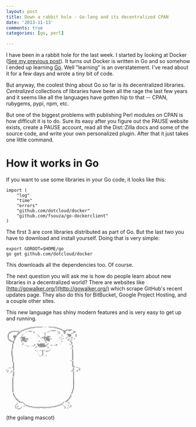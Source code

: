 ```yaml
---
layout: post
title: Down a rabbit hole - Go-lang and its decentralized CPAN
date: '2013-11-13'
comments: true
categories: [go, perl]

---
```


I have been in a rabbit hole for the last week.  I started by looking at Docker
([See my previous post](http://blog.kablamo.org/2013/11/13/docker/)).  It turns
out Docker is written in Go and so somehow I ended up learning
[Go](http://golang.org/).  Well "learning" is an overstatement.  I've read
about it for a few days and wrote a tiny bit of code.  

But anyway, the coolest thing about Go so far is its decentralized libraries.
*Centralized* collections of libraries have been all the rage the last few years
and it seems like all the languages have gotten hip to that -- CPAN, rubygems,
pypi, npm, etc.

But one of the biggest problems with publishing Perl modules on CPAN is how
difficult it is to do.  Sure its easy after you figure out the PAUSE website
exists, create a PAUSE account, read all the Dist::Zilla docs and some of the
source code, and write your own personalized plugin.  After that it just takes
one little command.

# How it works in Go

If you want to use some libraries in your Go code, it looks like this:

    import (
        "log" 
        "time"
        "errors"
        "github.com/dotcloud/docker"
        "github.com/fsouza/go-dockerclient"
    )

The first 3 are core libraries distributed as part of Go.  But the last two you
have to download and install yourself.  Doing that is very simple:

    export GOROOT=$HOME/go
    go get github.com/dotcloud/docker

This downloads all the dependencies too.  Of course.

The next question you will ask me is how do people learn about new libraries in
a decentralized world?  There are websites like
[http://gowalker.org/](http://gowalker.org/) which scrape GitHub's recent updates
page.  They also do this for BitBucket, Google Project Hosting, and a couple
other sites.  

This new language has shiny modern features and is very easy to get up and
running.

<pre style="font: 4px/2px monospace; color: #333; background: transparent; border: 0px; border-radius: 0; box-shadow: 0 0 0 0;">
                              ,'#@@@@@@@#+';;;''#@@@@@#,                            
                          ;@@@@#;.                    '@@@;                         
                       ;@@@:                             ,@@@                       
                     #@@.                                   +@@                     
                   @@+                                        +@;   +@@@@@#         
         ,,      +@+                               #@@@@+       @@@@#  @@       
     .@@@@@@@@' @@      .+@@@+.                 :@        @,     @@         @@      
    @@:      .@@;     ++       #+              @            @     #@         @@     
   @@         @;               @            @              @     @@         @     
  ;@         @#    ,:             '        @                @     @' :    #+    
  @         +@     ;               '        ;                  ,     @@@@;    ,@    
  @      '' @     @                 @       #                  @     '@@@@     @    
 :@     @@@@:    :                   .     ,                          @@@@     @    
 ;#     @@@@     @                   @     #  +@@@:             +     ,@@     ,@    
 :@     @@@    : ,@@@@             +     @ #@@@@@:            @      @    @;    
  @     .@@     @@@@@                  @ @@@@@@@            @      :@     @     
  @      @,     . @@@@@@@                  @ @@@@@:@            @       @    @:     
  ;@     @      . @@@@@.@.                 @ @@@@@            #       #' .@'      
   @@   '#       @@@@ ,            :     ; ,@@@@@             :       @@.       
    @@. @.       # @@@@@'            @      ;  #@#             :         @:         
     ,@@@        @  '@#.             +      @                  @         @:         
       .@         :                 '        @                '          :@         
       '#         +                 ;         '              .,           @         
       @:          @               @  @@@@@@,  @            ;,            @         
       @          @             @  @@@@@@@@.  @:        .@              @,        
       @             ;+         #,  #@@@@@@@@'    +@+::+@#                ++        
       @               ;@;,.,'@:    @@@@@@@@@@:                           :@        
       @                          #, ,@@@@@@   @                           @        
      .@                         @              '                          @        
      ;#                                       @                         @        
      ++                        :                ;                         @        
      +'                                         '                         @        
      #:                         @    ;@;@'@     @                         @      
      @,                          :+''   @  .@@@:                          @.       
      @,                                 @   :                             @.       
      @.                            ,    @   .                             @,       
      @,                            ;    @                                 @,       
      @,                            '    @                                 @:       
      #:                            :    @                                 @:       
      #;                             +  @ :  @                             @:       
      ++                              +;   ;.                              @:       
      ;#                                                                   @:       
      ,@                                                                   @:       
       @                                                                   @:       
       @                                                                   @,       
       @                                                                   @,       
       @                                                                 @,       
       @,                                                                  @,       
       +'                                                                  @,       
       :@                                                                  @:       
       .@                                                                  @:       
        @                                                                  @:       
        @                                                                  #;       
        @                                                                  #;       
        @                                                                  +@@,     
      '#@                                                                  '+  ;@.  
   +@.  @                                                                  '#     @ 
 ';     @                                                                  ;@      @
.       @                                                                  :@      #
@       @                                                                  ,@    @ @
+ @  ,@                                                                  .@@    # 
 @    ':@                                                                   +; .+ 
 ,.  @ .@                                                                   @     
   ;   .@                                                                   @       
       ,@                                                                   @       
       :@                                                                   @       
       ;#                                                                   @       
       '#                                                                   @       
       '+                                                                   @       
       +'                                                                   @       
       #;                                                                   @       
       #;                                                                   @       
       @:                                                                   @     
       @:                                                                   @.      
       @,                                                                   @,      
       @,                                                                   @,      
       @,                                                                   @,      
       @,                                                                   @,      
       @.                                                                   @.      
       @.                                                                   @     
       @.                                                                   @       
       @.                                                                   @       
       @,                                                                   @       
       @,                                                                   @       
       @,                                                                  .@       
       @,                                                                  '#       
       @:                                                                  @:       
       @:                                                                  @        
       #;                                                                  @        
       +'                                                                 ,@        
       '+                                                                 #'        
       ,@                                                                 @         
        @                                                                         
        @.                                                               @'         
        ;@                                                               @          
         @                                                              +@          
         '@                                                             @           
          @,                                                           #@           
          .@                                                           @            
           #@                                                         @:            
            @#                                                       @#             
             @+                                                     @@              
              @#                                                  .@@               
               @@@#                                              @   .#             
             ''    #                                            @      @            
            @       @                                          @        '           
           @         @                                       @@+        ;           
          :   .       @+                                  :@@+  +.    @  +          
          @  @      @, #@@;                            ;@@@,     ;    .  @          
          ' @     ':     ,@@@#:                   :+@@@@:         #    @ @          
          @ :    #           ;@@@@@@@#####@@@@@@@@@+.              @   ; .          
           @    @                  ,:;''';;:,                     @  #,           
            ;@##                                                     `             
</pre>
(the golang mascot)


